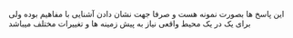 این پاسخ ها بصورت نمونه هست و صرفا جهت نشان دادن آشنایی با مفاهیم بوده ولی برای یک در یک محیط واقعی نیاز به پیش زمینه ها و تغییرات مختلف میباشد